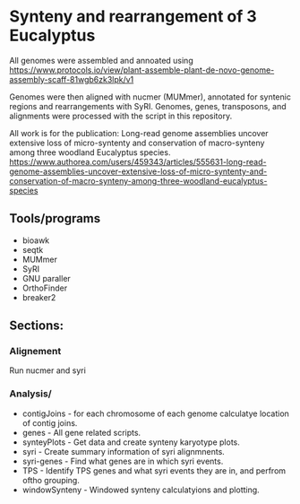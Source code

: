 # Synteny and rearrangement of 3 Eucalyptus

All genomes were assembled and annoated using https://www.protocols.io/view/plant-assemble-plant-de-novo-genome-assembly-scaff-81wgb6zk3lpk/v1

Genomes were then aligned with nucmer (MUMmer), annotated for syntenic regions and rearrangements with SyRI.
Genomes, genes, transposons, and alignments were processed with the script in this repository.

All work is for the publication: Long-read genome assemblies uncover extensive loss of micro-syntenty and conservation of macro-synteny among three woodland Eucalyptus species.
https://www.authorea.com/users/459343/articles/555631-long-read-genome-assemblies-uncover-extensive-loss-of-micro-syntenty-and-conservation-of-macro-synteny-among-three-woodland-eucalyptus-species


## Tools/programs
* bioawk
* seqtk
* MUMmer
* SyRI
* GNU paraller
* OrthoFinder
* breaker2

## Sections:

### Alignement
Run nucmer and syri

### Analysis/
* contigJoins - for each chromosome of each genome calculatye location of contig joins.
* genes - All gene related scripts.
* synteyPlots - Get data and create synteny karyotype plots.
* syri - Create summary information of syri alignmnents.
* syri-genes - Find what genes are in which syri events.
* TPS - Identify TPS genes and what syri events they are in, and perfrom oftho grouping.
* windowSynteny - Windowed synteny calculatyions and plotting.
